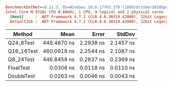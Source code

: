 ``` ini

BenchmarkDotNet=v0.11.3, OS=Windows 10.0.17763.379 (1809/October2018Update/Redstone5)
Intel Core M-5Y10c CPU 0.80GHz, 1 CPU, 4 logical and 2 physical cores
  [Host]     : .NET Framework 4.7.2 (CLR 4.0.30319.42000), 32bit LegacyJIT-v4.7.3362.0
  DefaultJob : .NET Framework 4.7.2 (CLR 4.0.30319.42000), 32bit LegacyJIT-v4.7.3362.0


```
|     Method |        Mean |     Error |    StdDev |
|----------- |------------:|----------:|----------:|
|  Q24_8Test | 448.4870 ns | 2.2938 ns | 2.1457 ns |
| Q16_16Test | 460.0918 ns | 2.2544 ns | 2.1087 ns |
|  Q8_24Test | 446.8458 ns | 0.2837 ns | 0.2369 ns |
|  FloatTest |   0.0306 ns | 0.0118 ns | 0.0110 ns |
| DoubleTest |   0.0263 ns | 0.0046 ns | 0.0043 ns |
